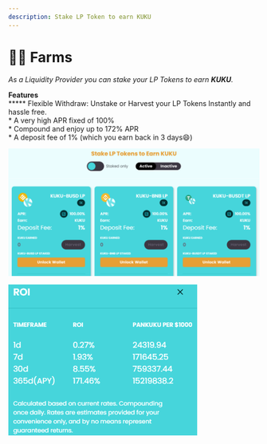 ```yaml
---
description: Stake LP Token to earn KUKU
---
```


# 👨🌾 Farms

_As a Liquidity Provider you can stake your LP Tokens to earn **KUKU**._

**Features**\
****\* Flexible Withdraw: Unstake or Harvest your LP Tokens Instantly and hassle free.\
\* A very high APR fixed of 100%\
\* Compound and enjoy up to 172% APR\
\* A deposit fee of 1% (which you earn back in 3 days:smile:)

![Stake LP Token and earn KUKU - Deposit Fee 1%](../../.gitbook/assets/farms.png)

![Compound your intrest and earn up to 172% APR](../../.gitbook/assets/roipools.png)
